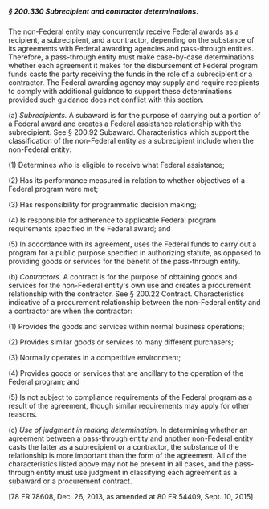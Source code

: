 ##### § 200.330 Subrecipient and contractor determinations. #####

The non-Federal entity may concurrently receive Federal awards as a recipient, a subrecipient, and a contractor, depending on the substance of its agreements with Federal awarding agencies and pass-through entities. Therefore, a pass-through entity must make case-by-case determinations whether each agreement it makes for the disbursement of Federal program funds casts the party receiving the funds in the role of a subrecipient or a contractor. The Federal awarding agency may supply and require recipients to comply with additional guidance to support these determinations provided such guidance does not conflict with this section.

(a) *Subrecipients.* A subaward is for the purpose of carrying out a portion of a Federal award and creates a Federal assistance relationship with the subrecipient. See § 200.92 Subaward. Characteristics which support the classification of the non-Federal entity as a subrecipient include when the non-Federal entity:

(1) Determines who is eligible to receive what Federal assistance;

(2) Has its performance measured in relation to whether objectives of a Federal program were met;

(3) Has responsibility for programmatic decision making;

(4) Is responsible for adherence to applicable Federal program requirements specified in the Federal award; and

(5) In accordance with its agreement, uses the Federal funds to carry out a program for a public purpose specified in authorizing statute, as opposed to providing goods or services for the benefit of the pass-through entity.

(b) *Contractors.* A contract is for the purpose of obtaining goods and services for the non-Federal entity's own use and creates a procurement relationship with the contractor. See § 200.22 Contract. Characteristics indicative of a procurement relationship between the non-Federal entity and a contractor are when the contractor:

(1) Provides the goods and services within normal business operations;

(2) Provides similar goods or services to many different purchasers;

(3) Normally operates in a competitive environment;

(4) Provides goods or services that are ancillary to the operation of the Federal program; and

(5) Is not subject to compliance requirements of the Federal program as a result of the agreement, though similar requirements may apply for other reasons.

(c) *Use of judgment in making determination.* In determining whether an agreement between a pass-through entity and another non-Federal entity casts the latter as a subrecipient or a contractor, the substance of the relationship is more important than the form of the agreement. All of the characteristics listed above may not be present in all cases, and the pass-through entity must use judgment in classifying each agreement as a subaward or a procurement contract.

[78 FR 78608, Dec. 26, 2013, as amended at 80 FR 54409, Sept. 10, 2015]